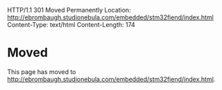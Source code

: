 HTTP/1.1 301 Moved Permanently
Location: http://ebrombaugh.studionebula.com/embedded/stm32fiend/index.html
Content-Type: text/html
Content-Length: 174
 





# Moved


This page has moved to <http://ebrombaugh.studionebula.com/embedded/stm32fiend/index.html>.



